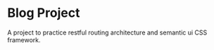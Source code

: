<h1>Blog Project</h1>
A project to practice restful routing architecture and semantic ui CSS framework.
